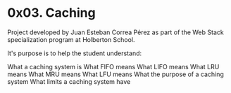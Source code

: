 # 0x03. Caching

Project developed by Juan Esteban Correa Pérez as part of the Web Stack specialization program at Holberton School.

It's purpose is to help the student understand:

What a caching system is
What FIFO means
What LIFO means
What LRU means
What MRU means
What LFU means
What the purpose of a caching system
What limits a caching system have
